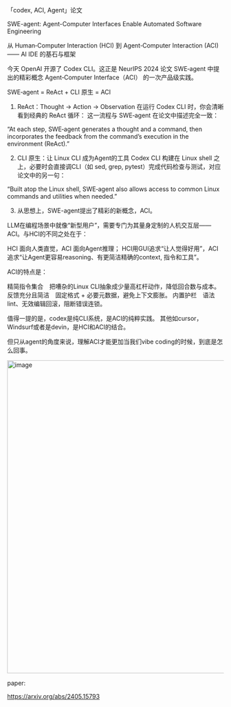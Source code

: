 「codex, ACI, Agent」论文

SWE-agent: Agent-Computer Interfaces Enable Automated Software Engineering

从 Human‑Computer Interaction (HCI) 到 Agent‑Computer Interaction (ACI) —— AI IDE 的基石与框架

今天 OpenAI 开源了 Codex CLI。这正是 NeurIPS 2024 论文 SWE‑agent 中提出的精彩概念 Agent‑Computer Interface（ACI） 的一次产品级实践。

SWE‑agent = ReAct + CLI 原生 = ACI

1. ReAct：Thought → Action → Observation
在运行 Codex CLI 时，你会清晰看到经典的 ReAct 循环：
这一流程与 SWE‑agent 在论文中描述完全一致：

“At each step, SWE‑agent generates a thought and a command, then incorporates the feedback from the command’s execution in the environment (ReAct).”

2. CLI 原生：让 Linux CLI 成为Agent的工具
Codex CLI 构建在 Linux shell 之上，必要时会直接调CLI（如 sed, grep, pytest）完成代码检查与测试，对应论文中的另一句：

“Built atop the Linux shell, SWE‑agent also allows access to common Linux commands and utilities when needed.”

3. 从思想上，SWE-agent提出了精彩的新概念，ACI。

LLM在编程场景中就像“新型用户”，需要专门为其量身定制的人机交互层——ACI。与HCI的不同之处在于：

HCI 面向人类直觉，ACI 面向Agent推理；
HCI用GUI追求“让人觉得好用”，ACI追求“让Agent更容易reasoning、有更简洁精确的context, 指令和工具”。

ACI的特点是：

精简指令集合 把嘈杂的Linux CLI抽象成少量高杠杆动作，降低回合数与成本。
反馈充分且简洁 固定格式 + 必要元数据，避免上下文膨胀。
内置护栏 语法 lint、无效编辑回滚，阻断错误连锁。

值得一提的是，codex是纯CLI系统，是ACI的纯粹实践。
其他如cursor，Windsurf或者是devin，是HCI和ACI的结合。

但只从agent的角度来说，理解ACI才能更加当我们vibe coding的时候，到底是怎么回事。

<img width="713" height="726" alt="image" src="https://github.com/user-attachments/assets/a4405bc7-2396-4dfd-b077-91e1edfc7b67" />

paper: 

https://arxiv.org/abs/2405.15793

